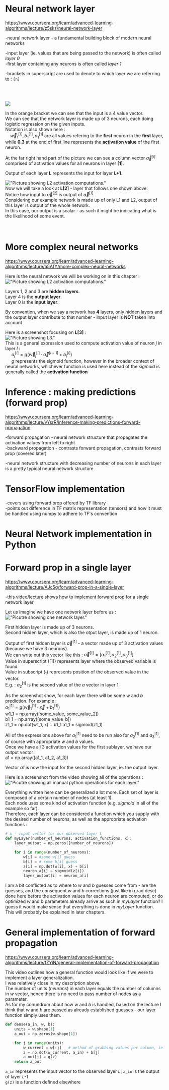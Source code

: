 # Neural network layer
https://www.coursera.org/learn/advanced-learning-algorithms/lecture/z5sks/neural-network-layer  
  
-neural network layer - a fundamental building block of modern neural networks  
  
-input layer (ie. values that are being passed to the network) is often called *layer 0*  
-first layer containing any neurons is often called *layer 1*  
  
-brackets in superscript are used to denote to which layer we are referring to : `[n]`  

<br></br>
<p>
    <img src="./screenshots/neural_network_layer.png" />
</p>  

In the orange bracket we can see that the input is a 4 value vector.  
We can see that the network layer is made up of 3 neurons, each doing logistic regression on the given inputs.  
Notation is also shown here :  
&nbsp;&nbsp;&nbsp; $\vec{w}_{1}^{[1]}, b_{1}^{[1]}, a_{1}^{[1]}$ are all values refering to the **first** neuron in the **first** layer, while **0.3** at the end of first line represents the **activation value** of the first neuron.  
  
At the far right hand part of the picture we can see a column vector $\vec{a}^{[i]}$ comprised of activation values for all neurons in layer **[1]**.  
  
Output of each layer **L** represents the input for layer **L+1**.  
  
 
!["Picture showing L2 activation computations."](./screenshots/neural_network_layer_2.png "Picture showing L2 activation computations.")  
Now we will take a look at **L[2]** - layer that follows one shown above.  
Notice how input to $\vec{a}^{[2]}$ is output of $\vec{a}^{[1]}$.  
Considering our example network is made up of only L1 and L2, output of this layer is output of the whole network.  
In this case, our output is a scalar - as such it might be indicating what is the likelihood of some event.  
<br></br>
  
# More complex neural networks  
https://www.coursera.org/learn/advanced-learning-algorithms/lecture/a5AfY/more-complex-neural-networks  
  
Here is the neural network we will be working on in this chapter :  
!["Picture showing L2 activation computations."](./screenshots/more_complex_neural_networks_1.png "Picture showing L2 activation computations.")  
  
Layers 1, 2 and 3 are **hidden layers**.  
Layer 4 is the **output layer**.  
Layer 0 is the **input layer**.  
  
By convention, when we say a network has **4** layers, only hidden layers and the output layer contribute to that number - input layer is **NOT** taken into account  
  
Here is a screenshot focusing on **L[3]** :  
!["Picture showing L3."](./screenshots/more_complex_neural_networks_2.png "Picture showing L3.")  
This is a general expression used to compute activation value of neuron *j* in layer *l* :  
&nbsp;&nbsp;&nbsp;&nbsp; $a_{j}^{[l]} = g(\vec{w}_{j}^{[l]} \cdot \vec{a}^{[l-1]} + b_{j}^{[l]})$  
&nbsp;&nbsp;&nbsp;&nbsp; $g$ represents the sigmoid function, however in the broader context of neural networks, whichever function is used here instead of the *sigmoid* is generally called the **activation function**  
  
# Inference : making predictions (forward prop)  
https://www.coursera.org/learn/advanced-learning-algorithms/lecture/vYsrR/inference-making-predictions-forward-propagation  
  
-forward propagation - neural network structure that propagates the activation values from left to right  
-backward propagation - contrasts forward propagation, contrasts forward prop (covered later)  
  
-neural network structure with decreasing number of neurons in each layer is a pretty typical neural network structure  
  
# TensorFlow implementation  
-covers using forward prop offered by TF library  
-points out difference in TF matrix representation (tensors) and how it must be handled using numpy to adhere to TF's convention  
  
# Neural Network implementation in Python  
# Forward prop in a single layer  
https://www.coursera.org/learn/advanced-learning-algorithms/lecture/AJc5g/forward-prop-in-a-single-layer  
  
-this video/lecture shows how to implement forward prop for a single network layer  
  
Let us imagine we have one network layer before us :  
!["Picutre showing one network layer."](./screenshots/forward_prop_single_layer.png "Picutre showing one network layer.")  
  
First hidden layer is made up of 3 neurons.  
Second hidden layer, which is also the otput layer, is made up of 1 neuron.  
  
Output of first hidden layer is $\vec{a}^{[1]}$ - a vector made up of 3 activation values (because we have 3 neurons).  
We can write out this vector like this : $\vec{a}^{[1]} = [a_{1}^{[1]}, a_{2}^{[1]}, a_{3}^{[1]}]$  
Value in superscript ($[1]$) represents layer where the observed variable is found.  
Value in subscript ($_{1}$) represents position of the observed value in the vector.  
E.g. : $a_{2}^{[1]}$ is the second value of the *a* vector in layer 1.  
  
As the screenshot show, for each layer there will be some *w* and *b* prediction.
For example :  
$a_{1}^{[1]} = g(\vec{w}_{1}^{[1]} \cdot \vec{x} + b_{1}^{[1]})$  
w1_1 = np.array([some_value, some_value_2])  
b1_1 = np.array([some_value_b])  
z1_1 = np.dot(w1_1, x) + b1_1
a1_1 = sigmoid(z1_1)  
  
All of the expressions above for $a_{1}^{[1]}$ need to be run also for $a_{2}^{[1]}$ and $a_{3}^{[1]}$, of course with appropriate *w* and *b* values.  
Once we have all 3 activation values for the first sublayer, we have our output vector :  
a1 = np.array([a1_1, a1_2, a1_3])  
  
Vector *a1* is now the input for the second hidden layer, ie. the output layer.  
  
Here is a screenshot from the video showing all of the operations :  
!["Picutre showing all manual python operations for each layer."](./screenshots/forward_prop_single_layer_2.png "Picutre showing all manual python operations for each layer.")  
  
Everything written here can be generalized a lot more.
Each set of layer is composed of a certain number of nodes (at least 1).  
Each node uses some kind of activation function (e.g. *sigmoid* in all of the example so far).  
Therefore, each layer can be considered a function which you supply with the desired number of neurons, as well as the appropriate activation functions :  
```python
# x - input vector for our observed layer L
def myLayer(number_of_neurons, activation_functions, x):
    layer_output = np.zeros([number_of_neurons])

    for i in range(number_of_neurons):
        w[i] = #some w[i] guess
        b[i] = # some b[i] guess
        z[i] = np.dot(w[i], x) + b[i]
        neuron_a[i] = sigmoid(z[i])
        layer_output[i] = neuron_a[i]
```  
I am a bit conflicted as to where to *w* and *b* guesses come from - are the guesses, and the consequent *w* and *b* corrections (just like in grad desc) done here before the activation values for each neuron are computed, or do optimized *w* and *b* parameters already arrive as such in *myLayer* function? I guess it would make sense that everything is done in *myLayer* function. This will probably be explained in later chapters.  
  
# General implementation of forward propagation  
https://www.coursera.org/learn/advanced-learning-algorithms/lecture/fZYiN/general-implementation-of-forward-propagation  
  
This video outlines how a general function would look like if we were to implement a layer generalization.  
I was relatively close in my description above.  
The number of units (*neurons*) in each layer equals the number of columns in *w* vector, hence there is no need to pass number of nodes as a parameter.  
As for my conundrum about how *w* and *b* is handled, based on the lecture I think that *w* and *b* are passed as already established guesses - our layer function simply uses them.  
  
```python
def dense(a_in, w, b):
    units = w.shape[1]
    a_out = np.zeros(w.shape[1])

    for j in range(units):
        w_current = w[:j]   # method of grabbing values per column, ie. whole column
        z = np.dot(w_current, a_in) + b[j]
        a_out[j] = g(z)
    return a_out
```  
`a_in` represents the input vector to the observed layer *L*; `a_in` is the output of layer *L-1*  
`g(z)` is a function defined elsewhere  
  

